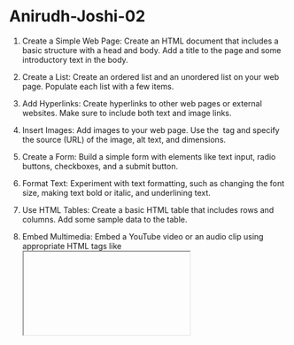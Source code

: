 # Anirudh-Joshi-02

1) Create a Simple Web Page: Create an HTML document that includes a basic structure with a head and body. Add a title to the page and some introductory text in the body.

 

2) Create a List: Create an ordered list and an unordered list on your web page. Populate each list with a few items.

3) Add Hyperlinks: Create hyperlinks to other web pages or external websites. Make sure to include both text and image links.

 

4) Insert Images: Add images to your web page. Use the <img> tag and specify the source (URL) of the image, alt text, and dimensions.

 

5) Create a Form: Build a simple form with elements like text input, radio buttons, checkboxes, and a submit button.

6) Format Text: Experiment with text formatting, such as changing the font size, making text bold or italic, and underlining text.

 

7) Use HTML Tables: Create a basic HTML table that includes rows and columns. Add some sample data to the table.

8) Embed Multimedia: Embed a YouTube video or an audio clip using appropriate HTML tags like <iframe> and <audio>.

9) Organize Content: Use HTML headings (h1, h2, h3, etc.) to organize the content on your page, creating a clear hierarchy.

 

10) Add Comments: Insert comments in your HTML code to describe the purpose of different sections or elements.
